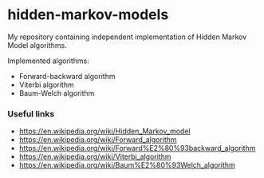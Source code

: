 # hidden-markov-models
My repository containing independent implementation of Hidden Markov Model algorithms.

Implemented algorithms:
- Forward-backward algorithm
- Viterbi algorithm
- Baum-Welch algorithm

### Useful links
- https://en.wikipedia.org/wiki/Hidden_Markov_model
- https://en.wikipedia.org/wiki/Forward_algorithm
- https://en.wikipedia.org/wiki/Forward%E2%80%93backward_algorithm
- https://en.wikipedia.org/wiki/Viterbi_algorithm
- https://en.wikipedia.org/wiki/Baum%E2%80%93Welch_algorithm
